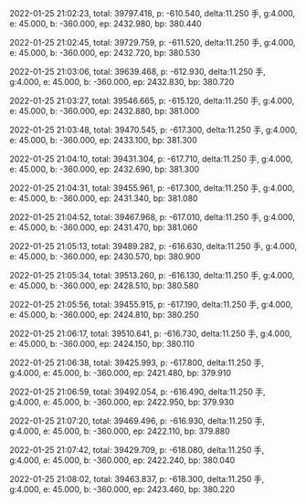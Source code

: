 2022-01-25 21:02:23, total: 39797.418, p: -610.540, delta:11.250 手, g:4.000, e: 45.000, b: -360.000, ep: 2432.980, bp: 380.440

2022-01-25 21:02:45, total: 39729.759, p: -611.520, delta:11.250 手, g:4.000, e: 45.000, b: -360.000, ep: 2432.720, bp: 380.530

2022-01-25 21:03:06, total: 39639.468, p: -612.930, delta:11.250 手, g:4.000, e: 45.000, b: -360.000, ep: 2432.830, bp: 380.720

2022-01-25 21:03:27, total: 39546.665, p: -615.120, delta:11.250 手, g:4.000, e: 45.000, b: -360.000, ep: 2432.880, bp: 381.000

2022-01-25 21:03:48, total: 39470.545, p: -617.300, delta:11.250 手, g:4.000, e: 45.000, b: -360.000, ep: 2433.100, bp: 381.300

2022-01-25 21:04:10, total: 39431.304, p: -617.710, delta:11.250 手, g:4.000, e: 45.000, b: -360.000, ep: 2432.690, bp: 381.300

2022-01-25 21:04:31, total: 39455.961, p: -617.300, delta:11.250 手, g:4.000, e: 45.000, b: -360.000, ep: 2431.340, bp: 381.080

2022-01-25 21:04:52, total: 39467.968, p: -617.010, delta:11.250 手, g:4.000, e: 45.000, b: -360.000, ep: 2431.470, bp: 381.060

2022-01-25 21:05:13, total: 39489.282, p: -616.630, delta:11.250 手, g:4.000, e: 45.000, b: -360.000, ep: 2430.570, bp: 380.900

2022-01-25 21:05:34, total: 39513.260, p: -616.130, delta:11.250 手, g:4.000, e: 45.000, b: -360.000, ep: 2428.510, bp: 380.580

2022-01-25 21:05:56, total: 39455.915, p: -617.190, delta:11.250 手, g:4.000, e: 45.000, b: -360.000, ep: 2424.810, bp: 380.250

2022-01-25 21:06:17, total: 39510.641, p: -616.730, delta:11.250 手, g:4.000, e: 45.000, b: -360.000, ep: 2424.150, bp: 380.110

2022-01-25 21:06:38, total: 39425.993, p: -617.800, delta:11.250 手, g:4.000, e: 45.000, b: -360.000, ep: 2421.480, bp: 379.910

2022-01-25 21:06:59, total: 39492.054, p: -616.490, delta:11.250 手, g:4.000, e: 45.000, b: -360.000, ep: 2422.950, bp: 379.930

2022-01-25 21:07:20, total: 39469.496, p: -616.930, delta:11.250 手, g:4.000, e: 45.000, b: -360.000, ep: 2422.110, bp: 379.880

2022-01-25 21:07:42, total: 39429.709, p: -618.080, delta:11.250 手, g:4.000, e: 45.000, b: -360.000, ep: 2422.240, bp: 380.040

2022-01-25 21:08:02, total: 39463.837, p: -618.300, delta:11.250 手, g:4.000, e: 45.000, b: -360.000, ep: 2423.460, bp: 380.220